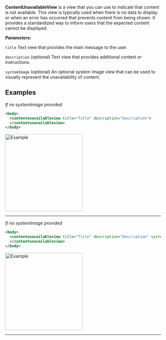 **ContentUnavailableView** is a view that you can use to indicate that content is not available. This view is typically used when there is no data to display or when an error has occurred that prevents content from being shown. It provides a standardized way to inform users that the expected content cannot be displayed.

***Parameters:***

`title` Text view that provides the main message to the user.

`description` (optional) Text view that provides additional context or instructions.

`systemImage` (optional) An optional system Image view that can be used to visually represent the unavailability of content.

## Examples

*If no systemImage provided*

```xml
<body>  
  <contentunavailableview title="Title" description="Description">
  </contentunavailableview>
</body>
```

<img src="https://magic-ui.com/Help/GitHubAssets/contentunavailableview-0.png?ts=1735484869.720148" alt="Example" width="250"/>

---
*If no systemImage provided*

```xml
<body>  
  <contentunavailableview title="Title" description="Description" systemImage="exclamationmark.triangle">
  </contentunavailableview>
</body>
```

<img src="https://magic-ui.com/Help/GitHubAssets/contentunavailableview-1.png?ts=1735484869.72015" alt="Example" width="250"/>

---
